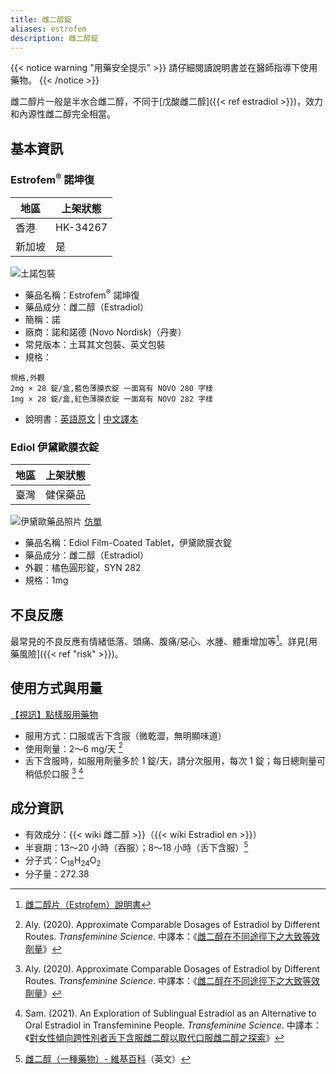 ```yaml
---
title: 雌二醇錠
aliases: estrofem
description: 雌二醇錠
---
```


{{< notice warning "用藥安全提示" >}}
請仔細閱讀說明書並在醫師指導下使用藥物。
{{< /notice >}}

雌二醇片一般是半水合雌二醇，不同于[戊酸雌二醇]({{< ref estradiol >}})，效力和內源性雌二醇完全相當。

## 基本資訊

### Estrofem<sup>®</sup> 諾坤復

| 地區   | 上架狀態 |
| ------ | -------- |
| 香港   | HK-34267 |
| 新加坡 | 是       |

![土諾包裝](/images/medicine/estradiol/estrofem.png)

- 藥品名稱：Estrofem<sup>®</sup> 諾坤復
- 藥品成分：雌二醇（Estradiol）
- 簡稱：諾
- 廠商：諾和諾德 (Novo Nordisk)（丹麥）
- 常見版本：土耳其文包裝、英文包裝
- 規格：

```csv
規格,外觀
2mg × 28 錠/盒,藍色薄膜衣錠 一面寫有 NOVO 280 字樣
1mg × 28 錠/盒,紅色薄膜衣錠 一面寫有 NOVO 282 字樣
```

- 說明書：[英語原文](/documents/estrofem.pdf) | [中文譯本](https://tfsci.mtf.wiki/misc/estrofem/)

### Ediol 伊黛歐膜衣錠

| 地區 | 上架狀態 |
| ---- | -------- |
| 臺灣 | 健保藥品 |

![伊黛歐藥品照片](https://www.synmosa.com.tw/TW/ImgShowroom/20170405143206.jpg)
[仿單](https://info.fda.gov.tw/MLMS/ShowFile.aspx?LicId=01044295&Seq=002&Type=9)

- 藥品名稱：Ediol Film-Coated Tablet，伊黛歐膜衣錠
- 藥品成分：雌二醇（Estradiol）
- 外觀：橘色圓形錠，SYN 282
- 規格：1mg

## 不良反應

最常見的不良反應有情緒低落、頭痛、腹痛/惡心、水腫、體重增加等[^4]。詳見[用藥風險]({{< ref "risk" >}})。

## 使用方式與用量

[【視訊】點樣服用藥物](https://www.derc.org.hk/ufiles/1478842701.mp4)

- 服用方式：口服或舌下含服（微乾澀，無明顯味道）
- 使用劑量：2～6 mg/天 [^1]
- 舌下含服時，如服用劑量多於 1 錠/天，請分次服用，每次 1 錠；每日總劑量可稍低於口服 [^1] [^3]

## 成分資訊

- 有效成分：{{< wiki 雌二醇 >}}（{{< wiki Estradiol en >}}）
- 半衰期：13～20 小時（吞服）；8～18 小時（舌下含服）[^2]
- 分子式：C<sub>18</sub>H<sub>24</sub>O<sub>2</sub>
- 分子量：272.38

[^1]: Aly. (2020). Approximate Comparable Dosages of Estradiol by Different Routes. *Transfeminine Science*. 中譯本：《[雌二醇在不同途徑下之大致等效劑量](https://tfsci.mtf.wiki/articles/e2-equivalent-doses/)》
[^2]: [雌二醇（一種藥物）- 維基百科](https://en.wikipedia.org/wiki/Estradiol_(medication))（英文）
[^3]: Sam. (2021). An Exploration of Sublingual Estradiol as an Alternative to Oral Estradiol in Transfeminine People. *Transfeminine Science*. 中譯本：《[對女性傾向跨性別者舌下含服雌二醇以取代口服雌二醇之探索](https://tfsci.mtf.wiki/articles/sublingual-e2-transfem/)》
[^4]: [雌二醇片（Estrofem）說明書](https://tfsci.mtf.wiki/misc/estrofem/)
